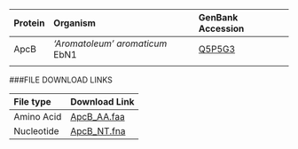  Protein | Organism | GenBank Accession |
 :--- | :--- | :--- |
| ApcB | *‘Aromatoleum’ aromaticum* EbN1 | [Q5P5G3](http://www.ncbi.nlm.nih.gov/protein/Q5P5G3) |
| []() | | |

###FILE DOWNLOAD LINKS

 File type | Download Link |
 :--- | :---------- | 
| Amino Acid | [ApcB_AA.faa](amino_acid/ApcB_AA.faa) |
| Nucleotide | [ApcB_NT.fna](nucleotide/apcB_NT.fna) |


